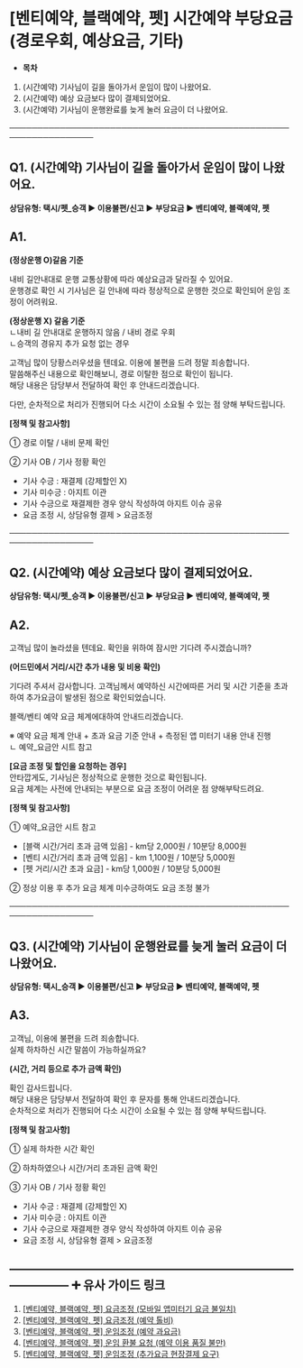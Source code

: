 # [벤티예약, 블랙예약, 펫] 시간예약 부당요금(경로우회, 예상요금, 기타)

* **목차**

1. (시간예약) 기사님이 길을 돌아가서 운임이 많이 나왔어요.
2. (시간예약) 예상 요금보다 많이 결제되었어요.
3. (시간예약) 기사님이 운행완료를 늦게 눌러 요금이 더 나왔어요.

─────────────────────────────────────────────────────────────────

**Q1. (시간예약) 기사님이 길을 돌아가서 운임이 많이 나왔어요.**
----------------------------------------

**상담유형: 택시/펫\_승객 **▶** 이용불편/신고 **▶** 부당요금 **▶** 벤티예약, 블랙예약, 펫**

**A1.**
-------

**(정상운행 O)갈음 기준**

내비 길안내대로 운행 교통상황에 따라 예상요금과 달라질 수 있어요.  
운행경로 확인 시 기사님은 길 안내에 따라 정상적으로 운행한 것으로 확인되어 운임 조정이 어려워요.

**(정상운행 X) 갈음 기준**   
ㄴ내비 길 안내대로 운행하지 않음 / 내비 경로 우회  
ㄴ승객의 경유지 추가 요청 없는 경우

고객님 많이 당황스러우셨을 텐데요. 이용에 불편을 드려 정말 죄송합니다.  
말씀해주신 내용으로 확인해보니, 경로 이탈한 점으로 확인이 됩니다.  
해당 내용은 담당부서 전달하여 확인 후 안내드리겠습니다.

다만, 순차적으로 처리가 진행되어 다소 시간이 소요될 수 있는 점 양해 부탁드립니다.

**[정책 및 참고사항]**

① 경로 이탈 / 내비 문제 확인

② 기사 OB / 기사 정황 확인

* 기사 수긍 : 재결제 (강제할인 X)
* 기사 미수긍 : 아지트 이관
* 기사 수긍으로 재결제한 경우 양식 작성하여 아지트 이슈 공유
* 요금 조정 시, 상담유형 결제 > 요금조정

─────────────────────────────────────────────────────────────────

**Q2.** **(시간예약)** **예상 요금보다 많이 결제되었어요.**
-----------------------------------------

**상담유형: 택시/펫\_승객 **▶** 이용불편/신고 **▶** 부당요금 **▶** 벤티예약, 블랙예약, 펫**

**A2.**
-------

고객님 많이 놀라셨을 텐데요. 확인을 위하여 잠시만 기다려 주시겠습니까?

**(어드민에서 거리/시간 추가 내용 및 비용 확인)**

기다려 주셔서 감사합니다. 고객님께서 예약하신 시간에따른 거리 및 시간 기준을 초과하여 추가요금이 발생된 점으로 확인되었습니다.

블랙/벤티 예약 요금 체계에대하여 안내드리겠습니다.

※ 예약 요금 체계 안내 + 초과 요금 기준 안내 + 측정된 앱 미터기 내용 안내 진행  
ㄴ 예약\_요금안 시트 참고

**[요금 조정 및 할인을 요청하는 경우]**  
안타깝게도, 기사님은 정상적으로 운행한 것으로 확인됩니다.  
요금 체계는 사전에 안내되는 부분으로 요금 조정이 어려운 점 양해부탁드려요.

**[정책 및 참고사항]**

① 예약\_요금안 시트 참고

* [블랙 시간/거리 초과 금액 있음] - km당 2,000원 / 10분당 8,000원
* [벤티 시간/거리 초과 금액 있음] - km 1,100원 / 10분당 5,000원
* [펫 거리/시간 초과 요금] - km당 1,000원 / 10분당 5,000원

② 정상 이용 후 추가 요금 체계 미수긍하여도 요금 조정 불가

─────────────────────────────────────────────────────────────────

**Q3. (시간예약) 기사님이 운행완료를 늦게 눌러 요금이 더 나왔어요.**
-------------------------------------------

**상담유형: 택시\_승객 **▶** 이용불편/신고 **▶** 부당요금 **▶** 벤티예약, 블랙예약, 펫**

**A3.**
-------

고객님, 이용에 불편을 드려 죄송합니다.  
실제 하차하신 시간 말씀이 가능하실까요?

**(시간, 거리 등으로 추가 금액 확인)**

확인 감사드립니다.  
해당 내용은 담당부서 전달하여 확인 후 문자를 통해 안내드리겠습니다.   
순차적으로 처리가 진행되어 다소 시간이 소요될 수 있는 점 양해 부탁드립니다.

**[정책 및 참고사항]**

① 실제 하차한 시간 확인

② 하차하였으나 시간/거리 초과된 금액 확인

③ 기사 OB / 기사 정황 확인

* 기사 수긍 : 재결제 (강제할인 X)
* 기사 미수긍 : 아지트 이관
* 기사 수긍으로 재결제한 경우 양식 작성하여 아지트 이슈 공유
* 요금 조정 시, 상담유형 결제 > 요금조정

**―****―****―****―****―****―****―****―****―****―****―****―****―****―****―****―****―****―****―****―****―****―****―****―****―****―****―****―****―** **➕ 유사 가이드 링크**
-----------------------------------------------------------------------------------------------------------------------------------------------------------------

1. [[벤티예약, 블랙예약, 펫] 요금조정 (모바일 앱미터기 요금 불일치)](https://kakaomobilitysupport.zendesk.com/hc/ko/articles/29841779657241--%EB%B2%A4%ED%8B%B0%EC%98%88%EC%95%BD-%EB%B8%94%EB%9E%99%EC%98%88%EC%95%BD-%ED%8E%AB-%EC%9A%94%EA%B8%88%EC%A1%B0%EC%A0%95-%EB%AA%A8%EB%B0%94%EC%9D%BC-%EC%95%B1%EB%AF%B8%ED%84%B0%EA%B8%B0-%EC%9A%94%EA%B8%88-%EB%B6%88%EC%9D%BC%EC%B9%98)
2. [[벤티예약, 블랙예약, 펫] 요금조정 (예약 톨비)](https://kakaomobilitysupport.zendesk.com/hc/ko/articles/29467641687961--%EB%B2%A4%ED%8B%B0%EC%98%88%EC%95%BD-%EB%B8%94%EB%9E%99%EC%98%88%EC%95%BD-%ED%8E%AB-%EC%9A%94%EA%B8%88%EC%A1%B0%EC%A0%95-%EC%98%88%EC%95%BD-%ED%86%A8%EB%B9%84)
3. [[벤티예약, 블랙예약, 펫] 운임조정 (예약 과요금)](https://kakaomobilitysupport.zendesk.com/hc/ko/articles/29474413426201--%EB%B2%A4%ED%8B%B0%EC%98%88%EC%95%BD-%EB%B8%94%EB%9E%99%EC%98%88%EC%95%BD-%ED%8E%AB-%EC%9A%B4%EC%9E%84%EC%A1%B0%EC%A0%95-%EC%98%88%EC%95%BD-%EA%B3%BC%EC%9A%94%EA%B8%88)
4. [[벤티예약, 블랙예약, 펫] 운임 환불 요청 (예약 이용 품질 불만)](https://kakaomobilitysupport.zendesk.com/hc/ko/articles/29837671197081--%EB%B2%A4%ED%8B%B0%EC%98%88%EC%95%BD-%EB%B8%94%EB%9E%99%EC%98%88%EC%95%BD-%ED%8E%AB-%EC%9A%B4%EC%9E%84-%ED%99%98%EB%B6%88-%EC%9A%94%EC%B2%AD-%EC%98%88%EC%95%BD-%EC%9D%B4%EC%9A%A9-%ED%92%88%EC%A7%88-%EB%B6%88%EB%A7%8C)
5. [[벤티예약, 블랙예약, 펫] 운임조정 (추가요금 현장결제 요구)](https://kakaomobilitysupport.zendesk.com/hc/ko/articles/29737550680729--%EB%B2%A4%ED%8B%B0%EC%98%88%EC%95%BD-%EB%B8%94%EB%9E%99%EC%98%88%EC%95%BD-%ED%8E%AB-%EC%9A%B4%EC%9E%84%EC%A1%B0%EC%A0%95-%EC%B6%94%EA%B0%80%EC%9A%94%EA%B8%88-%ED%98%84%EC%9E%A5%EA%B2%B0%EC%A0%9C-%EC%9A%94%EA%B5%AC)